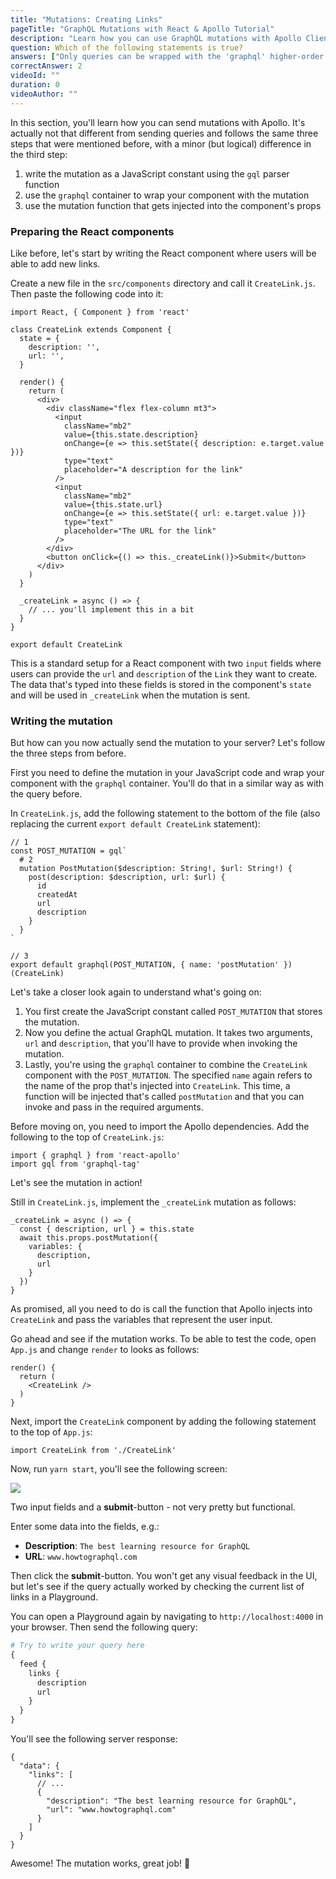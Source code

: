 ```yaml
---
title: "Mutations: Creating Links"
pageTitle: "GraphQL Mutations with React & Apollo Tutorial"
description: "Learn how you can use GraphQL mutations with Apollo Client. Use Apollo's `graphql` higher-order component to define and send mutations."
question: Which of the following statements is true?
answers: ["Only queries can be wrapped with the 'graphql' higher-order component", "'gql' is a higher-order component from the react-apollo package", "When wrapping a component with a mutation using 'graphql', Apollo injects a function into the component's props", "GraphQL mutations never take any arguments"]
correctAnswer: 2
videoId: ""
duration: 0		
videoAuthor: ""
---
```


In this section, you'll learn how you can send mutations with Apollo. It's actually not that different from sending queries and follows the same three steps that were mentioned before, with a minor (but logical) difference in the third step:

1. write the mutation as a JavaScript constant using the `gql` parser function
1. use the `graphql` container to wrap your component with the mutation
1. use the mutation function that gets injected into the component's props

### Preparing the React components

Like before, let's start by writing the React component where users will be able to add new links.

<Instruction>

Create a new file in the `src/components` directory and call it `CreateLink.js`. Then paste the following code into it:

```js(path=".../hackernews-react-apollo/src/components/CreateLink.js")
import React, { Component } from 'react'

class CreateLink extends Component {
  state = {
    description: '',
    url: '',
  }

  render() {
    return (
      <div>
        <div className="flex flex-column mt3">
          <input
            className="mb2"
            value={this.state.description}
            onChange={e => this.setState({ description: e.target.value })}
            type="text"
            placeholder="A description for the link"
          />
          <input
            className="mb2"
            value={this.state.url}
            onChange={e => this.setState({ url: e.target.value })}
            type="text"
            placeholder="The URL for the link"
          />
        </div>
        <button onClick={() => this._createLink()}>Submit</button>
      </div>
    )
  }

  _createLink = async () => {
    // ... you'll implement this in a bit
  }
}

export default CreateLink
```

</Instruction>

This is a standard setup for a React component with two `input` fields where users can provide the `url` and `description` of the `Link` they want to create. The data that's typed into these fields is stored in the component's `state` and will be used in `_createLink` when the mutation is sent.

### Writing the mutation

But how can you now actually send the mutation to your server? Let's follow the three steps from before.

First you need to define the mutation in your JavaScript code and wrap your component with the `graphql` container. You'll do that in a similar way as with the query before.

<Instruction>

In `CreateLink.js`, add the following statement to the bottom of the file (also replacing the current `export default CreateLink` statement):

```js(path=".../hackernews-react-apollo/src/components/CreateLink.js")
// 1
const POST_MUTATION = gql`
  # 2
  mutation PostMutation($description: String!, $url: String!) {
    post(description: $description, url: $url) {
      id
      createdAt
      url
      description
    }
  }
`

// 3
export default graphql(POST_MUTATION, { name: 'postMutation' })(CreateLink)
```

</Instruction>

Let's take a closer look again to understand what's going on:

1. You first create the JavaScript constant called `POST_MUTATION` that stores the mutation.
1. Now you define the actual GraphQL mutation. It takes two arguments, `url` and `description`, that you'll have to provide when invoking the mutation.
1. Lastly, you're using the `graphql` container to combine the `CreateLink` component with the `POST_MUTATION`. The specified `name` again refers to the name of the prop that's injected into `CreateLink`. This time, a function will be injected that's called `postMutation` and that you can invoke and pass in the required arguments.

<Instruction>

Before moving on, you need to import the Apollo dependencies. Add the following to the top of `CreateLink.js`:

```js(path=".../hackernews-react-apollo/src/components/CreateLink.js")
import { graphql } from 'react-apollo'
import gql from 'graphql-tag'
```

</Instruction>

Let's see the mutation in action!

<Instruction>

Still in `CreateLink.js`, implement the `_createLink` mutation as follows:

```js(path=".../hackernews-react-apollo/src/components/CreateLink.js")
_createLink = async () => {
  const { description, url } = this.state
  await this.props.postMutation({
    variables: {
      description,
      url
    }
  })
}
```

</Instruction>

As promised, all you need to do is call the function that Apollo injects into `CreateLink` and pass the variables that represent the user input.

<Instruction>

Go ahead and see if the mutation works. To be able to test the code, open `App.js` and change `render` to looks as follows:

```js(path=".../hackernews-react-apollo/src/components/App.js")
render() {
  return (
    <CreateLink />
  )
}
```

</Instruction>

<Instruction>

Next, import the `CreateLink` component by adding the following statement to the top of `App.js`:

```js(path=".../hackernews-react-apollo/src/components/App.js")
import CreateLink from './CreateLink'
```

</Instruction>

Now, run `yarn start`, you'll see the following screen:

![](http://imgur.com/AJNlEfj.png)

Two input fields and a **submit**-button - not very pretty but functional.

Enter some data into the fields, e.g.:

- **Description**: `The best learning resource for GraphQL`
- **URL**: `www.howtographql.com`

Then click the **submit**-button. You won't get any visual feedback in the UI, but let's see if the query actually worked by checking the current list of links in a Playground.

You can open a Playground again by navigating to `http://localhost:4000` in your browser. Then send the following query:

```graphql
# Try to write your query here
{
  feed {
    links {
      description
      url
    }
  }
}
```

You'll see the following server response:

```js(nocopy)
{
  "data": {
    "links": [
      // ...
      {
        "description": "The best learning resource for GraphQL",
        "url": "www.howtographql.com"
      }
    ]
  }
}
```

Awesome! The mutation works, great job! 💪
